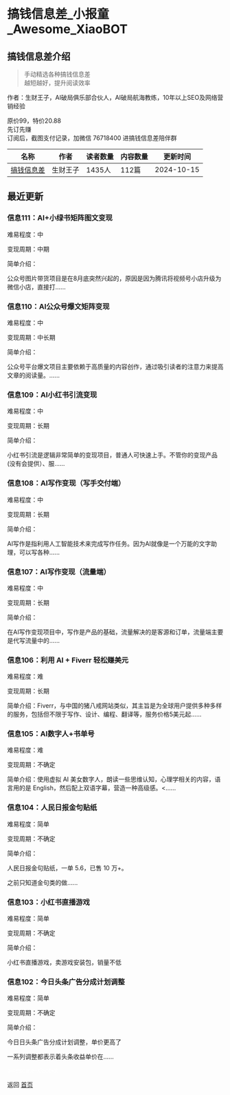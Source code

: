 # 搞钱信息差_小报童_Awesome_XiaoBOT

## 搞钱信息差介绍
> 手动精选各种搞钱信息差    
越短越好，提升阅读效率    
    
作者：生财王子，AI破局俱乐部合伙人，AI破局航海教练，10年以上SEO及网络营销经验    
    
原价99，特价20.88    
先订先赚    
订阅后，截图支付记录，加微信 76718400 进搞钱信息差陪伴群  
  


|名称|作者|读者数量|内容数量|更新时间|
|---|---|---|---|---|
|[搞钱信息差](https://xiaobot.net/p/info?refer=9c3f1c95-a052-465a-9902-f6d75080262a)|生财王子|1435人|112篇|2024-10-15|

## 最近更新
### 信息111：AI+小绿书矩阵图文变现

难易程度：中

变现周期：中期

简单介绍：

公众号图片带货项目是在8月底突然兴起的，原因是因为腾讯将视频号小店升级为微信小店，直接打......

### 信息110：AI公众号爆文矩阵变现

难易程度：中

变现周期：中长期

简单介绍：

公众号平台爆文项目主要依赖于高质量的内容创作，通过吸引读者的注意力来提高文章的阅读量。......

### 信息109：AI小红书引流变现

难易程度：中

变现周期：长期

简单介绍：

小红书引流是逻辑非常简单的变现项目，普通人可快速上手。不管你的变现产品(没有会提供）、服......

### 信息108：AI写作变现（写手交付端）

难易程度：中

变现周期：长期

简单介绍：

AI写作是指利用人工智能技术来完成写作任务。因为AI就像是一个万能的文字助理，可以写各种......

### 信息107：AI写作变现（流量端）

难易程度：中

变现周期：长期

简单介绍：

在AI写作变现项目中，写作是产品的基础，流量解决的是客源和订单，流量端主要是代写流量中的......

### 信息106：利用 AI + Fiverr 轻松赚美元

难易程度：难

变现周期：长期

简单介绍：Fiverr，与中国的猪八戒网站类似，其主旨是为全球用户提供多种多样的服务，包括但不限于写作、设计、编程、翻译等，服务价格5美元起......

### 信息105：AI数字人+书单号

难易程度：难

变现周期：不确定

简单介绍：使用虚拟 AI 美女数字人，朗读一些思维认知，心理学相关的内容，语言用的是 English，然后配上双语字幕，营造一种高级感。<......

### 信息104：人民日报金句贴纸

难易程度：简单

变现周期：不确定

简单介绍：

人民日报金句贴纸，一单 5.6，已售 10 万+。

之前只知道金句类的做......

### 信息103：小红书直播游戏

难易程度：简单

变现周期：不确定

简单介绍：

小红书直播游戏，卖游戏安装包，销量不低

### 信息102：今日头条广告分成计划调整

难易程度：简单

变现周期：不确定

简单介绍：

今日日头条广告分成计划调整，单价更高了

一系列调整都表示着头条收益单价在......


<a href="https://github.com/Reno9527/awesome-xiaobot" style="color: white; text-decoration: none;">awesome-xiaobot</a>

返回 [首页](../README.md)
